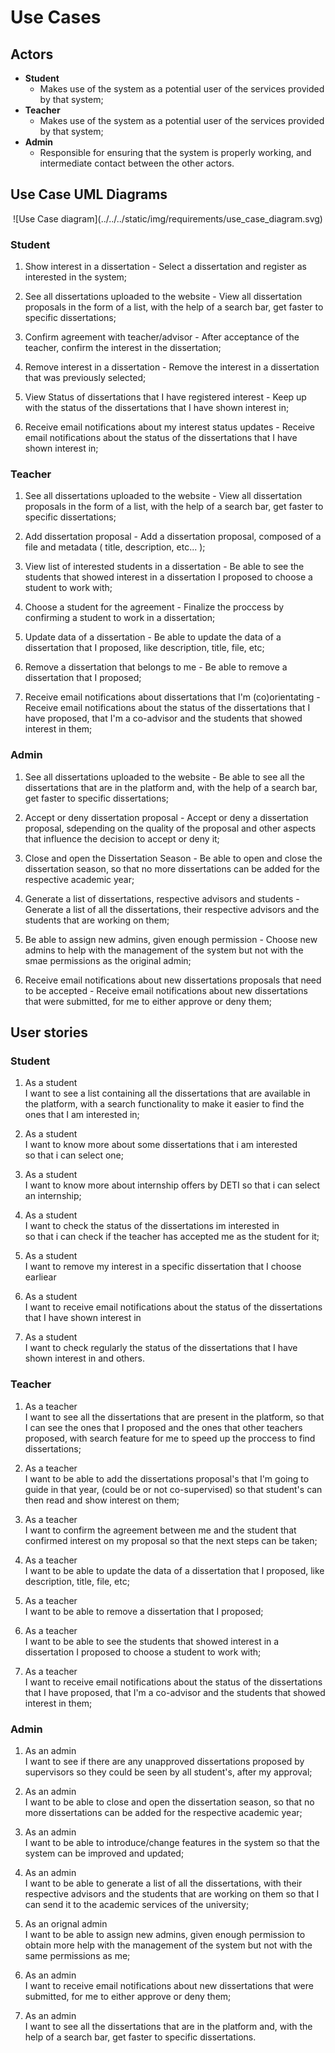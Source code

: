 # Use Cases

## Actors

- __Student__
    - Makes use of the system as a potential user of the services provided by that system;
- __Teacher__
    - Makes use of the system as a potential user of the services provided by that system;
- __Admin__
    - Responsible for ensuring that the system is properly working, and intermediate contact between the other actors.

## Use Case UML Diagrams

<p align="center">
    ![Use Case diagram](../../../static/img/requirements/use_case_diagram.svg)
</p>

### Student

1. Show interest in a dissertation - Select a dissertation and register as interested in the system;

2. See all dissertations uploaded to the website - View all dissertation proposals in the form of a list, with the help of a search bar, get faster to specific dissertations;

3. Confirm agreement with teacher/advisor - After acceptance of the teacher, confirm the interest in the dissertation;

4. Remove interest in a dissertation - Remove the interest in a dissertation that was previously selected;

5. View Status of dissertations that I have registered interest - Keep up with the status of the dissertations that I have shown interest in;

6. Receive email notifications about my interest status updates - Receive email notifications about the status of the dissertations that I have shown interest in;

### Teacher

1. See all dissertations uploaded to the website - View all dissertation proposals in the form of a list, with the help of a search bar, get faster to specific dissertations;

2. Add dissertation proposal - Add a dissertation proposal, composed of a file and metadata ( title, description, etc... );

3. View list of interested students in a dissertation - Be able to see the students that showed interest in a dissertation I proposed to choose a student to work with;

4. Choose a student for the agreement - Finalize the proccess by confirming a student to work in a dissertation;

5. Update data of a dissertation - Be able to update the data of a dissertation that I proposed, like description, title, file, etc;

6. Remove a dissertation that belongs to me - Be able to remove a dissertation that I proposed;

7. Receive email notifications about dissertations that I'm (co)orientating - Receive email notifications about the status of the dissertations that I have proposed, that I'm a co-advisor and the students that showed interest in them;

### Admin

1. See all dissertations uploaded to the website - Be able to see all the dissertations that are in the platform and, with the help of a search bar, get faster to specific dissertations;

2. Accept or deny dissertation proposal - Accept or deny a dissertation proposal, sdepending on the quality of the proposal and other aspects that influence the decision to accept or deny it;

3. Close and open the Dissertation Season - Be able to open and close the dissertation season, so that no more dissertations can be added for the respective academic year;

4. Generate a list of dissertations, respective advisors and students - Generate a list of all the dissertations, their respective advisors and the students that are working on them;

5. Be able to assign new admins, given enough permission - Choose new admins to help with the management of the system but not with the smae permissions as the original admin;

6. Receive email notifications about new dissertations proposals that need to be accepted - Receive email notifications about new dissertations that were submitted, for me to either approve or deny them;


## User stories

### Student

1. As a student  
I want to see a list containing all the dissertations that are available in the platform, with a search functionality to make it easier to find the ones that I am interested in;

2. As a student  
I want to know more about some dissertations that i am interested  
so that i can select one;

3. As a student  
I want to know more about internship offers by DETI so that i can select an internship;

4. As a student  
I want to check the status of the dissertations im interested in  
so that i can check if the teacher has accepted me as the student for it;

5. As a student   
I want to remove my interest in a specific dissertation that I choose earliear

6. As a student  
I want to receive email notifications about the status of the dissertations that I have shown interest in

7. As a student   
I want to check regularly the status of the dissertations that I have shown interest in and others.

### Teacher

1. As a teacher  
I want to see all the dissertations that are present in the platform, so that I can see the ones that I proposed and the ones that other teachers proposed, with search feature for me to speed up the proccess to find dissertations;

2. As a teacher   
I want to be able to add the dissertations proposal's that I'm going to guide in that year, (could be or not co-supervised) so that student's can then read and show interest on them;

3. As a teacher   
I want to confirm the agreement between me and the student that confirmed interest on my proposal so that the next steps can be taken;

4. As a teacher  
I want to be able to update the data of a dissertation that I proposed, like description, title, file, etc;

5. As a teacher  
I want to be able to remove a dissertation that I proposed;

6. As a teacher  
I want to be able to see the students that showed interest in a dissertation I proposed to choose a student to work with;

7. As a teacher  
I want to receive email notifications about the status of the dissertations that I have proposed, that I'm a co-advisor and the students that showed interest in them;

### Admin

1. As an admin  
I want to see if there are any unapproved dissertations proposed by supervisors so they could be seen by all student's, after my approval;

2. As an admin  
I want to be able to close and open the dissertation season, so that no more dissertations can be added for the respective academic year;

3. As an admin  
I want to be able to introduce/change features in the system so that the system can be improved and updated;

4. As an admin  
I want to be able to generate a list of all the dissertations, with their respective advisors and the students that are working on them so that I can send it to the academic services of the university;

5. As an orignal admin  
I want to be able to assign new admins, given enough permission to obtain more help with the management of the system but not with the same permissions as me;

6. As an admin  
I want to receive email notifications about new dissertations that were submitted, for me to either approve or deny them;

7. As an admin  
I want to see all the dissertations that are in the platform and, with the help of a search bar, get faster to specific dissertations.